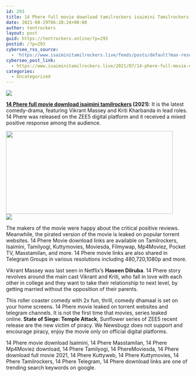```yaml
---
id: 293
title: 14 Phere full movie download tamilrockers isaimini Tamilrockers
date: 2021-08-29T06:20:24+00:00
author: tentrockers
layout: post
guid: https://tentrockers.online/?p=293
postid: /?p=293
cyberseo_rss_source:
  - 'https://www.isaiminitamilrockers.live/feeds/posts/default?max-results=150&start-index=1'
cyberseo_post_link:
  - https://www.isaiminitamilrockers.live/2021/07/14-phere-full-movie-download.html
categories:
  - Uncategorized
---
```

<div class="media_block">
  <img src="https://1.bp.blogspot.com/-PJXAhREqn8Y/YPq5X4ZoysI/AAAAAAAABEk/GcZs5ymTBqoW56O0dv17UTdK3JnVRAmlwCLcBGAsYHQ/s72-w457-h227-c/14%2BPHERE.jpg" class="media_thumbnail" />
</div>

<meta content="14 Phere full movie download isaimini tamilrockers (2021) : It is the latest comedy-drama, featuring Vikrant Massey and Kriti Kharbanda in ..." name="twitter:description" />

  


<center>
</center>

**[14 Phere full movie download isaimini tamilrockers](https://www.tamilrockers.co.nz/14-phere-full-movie-download-tamilrockers/) (2021)**: It is the latest comedy-drama, featuring Vikrant Massey and Kriti Kharbanda in lead roles. 14 Phere was released on the ZEE5 digital platform and it received a mixed positive response among the audience.

<div class="separator">
  <a href="https://1.bp.blogspot.com/-PJXAhREqn8Y/YPq5X4ZoysI/AAAAAAAABEk/GcZs5ymTBqoW56O0dv17UTdK3JnVRAmlwCLcBGAsYHQ/s640/14%2BPHERE.jpg"><img loading="lazy" border="0" data-original-height="360" data-original-width="640" height="227" src="https://1.bp.blogspot.com/-PJXAhREqn8Y/YPq5X4ZoysI/AAAAAAAABEk/GcZs5ymTBqoW56O0dv17UTdK3JnVRAmlwCLcBGAsYHQ/w457-h227/14%2BPHERE.jpg" width="457" /></a>
</div>



<div class="separator">
  <a href="https://techsambavangal.in/"><img border="0" data-original-height="250" data-original-width="300" src="https://1.bp.blogspot.com/-nfbzYVobUik/YMlpOerzdgI/AAAAAAAAA3Y/aAupsOUs_WMY6Lv7R1OtZhI6OqaRh-YAwCPcBGAYYCw/s0/e854879156f0849f3d27a89db88ed039.png" /></a>
</div>

The makers of the movie were happy about the critical positive reviews. Meanwhile, the pirated version of the movie is leaked on popular torrent websites. 14 Phere Movie download links are available on Tamilrockers, Isaimini, Tamilyogi, Kuttymovies, Moviesda, Filmywap, Mp4Moviez, Pocket TV, Masstamilan, and more. 14 Phere movie links are also shared in Telegram Groups in various resolutions including 480,720,1080p and more.

Vikrant Massey was last seen in Netflix’s&nbsp;**Haseen Dilruba**. 14 Phere story revolves around the main cast Vikrant and Kriti, who fall in love with each other in college and they want to take their relationship to next level, by getting married without the opposition of their parents.

This roller coaster comedy with 2x fun, thrill, comedy dhamaal is set on your home screens. 14 Phere movie leaked on torrent websites and telegram channels. It is not the first time that movies, series leaked online.&nbsp;**State of Siege: Temple Attack**,&nbsp;Sunflower series&nbsp;of ZEE5 recent release are the new victim of piracy. We Newsbugz does not support and encourage piracy, enjoy the movie only on official digital platforms.

14 Phere movie download Isaimini, 14 Phere Masstamilan, 14 Phere Mp4Moviez download, 14 Phere Tamilyogi, 14 PhereMoviesda, 14 Phere download full movie 2021, 14 Phere Kuttyweb, 14 Phere Kuttymovies, 14 Phere Tamilrockers, 14 Phere Telegram, 14 Phere download links are one of trending search keywords on google.&nbsp;

<center>
</center>